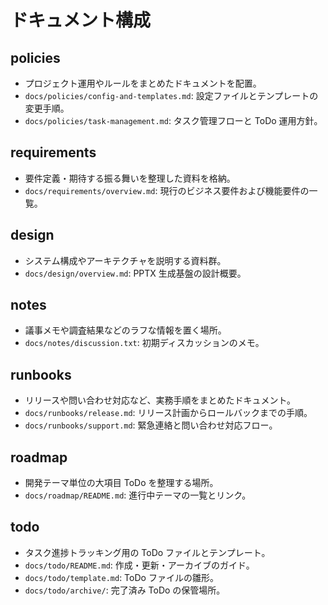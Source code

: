 # ドキュメント構成

## policies
- プロジェクト運用やルールをまとめたドキュメントを配置。
- `docs/policies/config-and-templates.md`: 設定ファイルとテンプレートの変更手順。
- `docs/policies/task-management.md`: タスク管理フローと ToDo 運用方針。

## requirements
- 要件定義・期待する振る舞いを整理した資料を格納。
- `docs/requirements/overview.md`: 現行のビジネス要件および機能要件の一覧。

## design
- システム構成やアーキテクチャを説明する資料群。
- `docs/design/overview.md`: PPTX 生成基盤の設計概要。

## notes
- 議事メモや調査結果などのラフな情報を置く場所。
- `docs/notes/discussion.txt`: 初期ディスカッションのメモ。

## runbooks
- リリースや問い合わせ対応など、実務手順をまとめたドキュメント。
- `docs/runbooks/release.md`: リリース計画からロールバックまでの手順。
- `docs/runbooks/support.md`: 緊急連絡と問い合わせ対応フロー。

## roadmap
- 開発テーマ単位の大項目 ToDo を整理する場所。
- `docs/roadmap/README.md`: 進行中テーマの一覧とリンク。

## todo
- タスク進捗トラッキング用の ToDo ファイルとテンプレート。
- `docs/todo/README.md`: 作成・更新・アーカイブのガイド。
- `docs/todo/template.md`: ToDo ファイルの雛形。
- `docs/todo/archive/`: 完了済み ToDo の保管場所。

